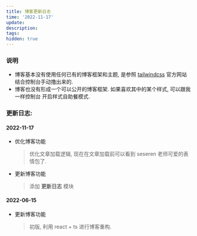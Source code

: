 ```yaml
---
title: 博客更新日志
time: '2022-11-17'
update: 
description: 
tags: 
hidden: true
---
```


### 说明

* 博客基本没有使用任何已有的博客框架和主题, 是参照 [tailwindcss](https://tailwindcss.com/) 官方网站结合控制台手动撸出来的.
* 博客也没有形成一个可以公开的博客框架. 如果喜欢其中的某个样式, 可以跟我一样控制台
开启样式自助餐模式.

### 更新日志:

#### 2022-11-17

* 优化博客功能

    > 优化文章加载逻辑, 现在在文章加载前可以看到 seseren 老师可爱的表情包了.
    
* 更新博客功能

    > 添加 **更新日志** 模块

#### 2022-06-15

* 更新博客功能
    >初版, 利用 react + ts 进行博客重构.



